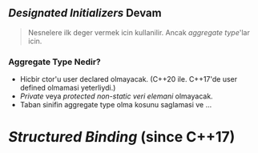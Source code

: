 ## *Designated Initializers* Devam

> Nesnelere ilk deger vermek icin kullanilir. Ancak *aggregate type*'lar icin.

### **Aggregate Type** Nedir?

- Hicbir ctor'u user declared olmayacak. (C++20 ile. C++17'de user defined olmamasi yeterliydi.)
- *Private* veya *protected* *non-static veri elemani* olmayacak.
- Taban sinifin aggregate type olma kosunu saglamasi ve ...

# *Structured Binding* (since C++17)

